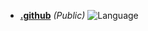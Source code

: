 - [**.github**](https://github.com/Raihanf27/ExpressSign) *(Public)*
  ![Language](https://img.shields.io/github/languages/top/Raihanf27/.github)
